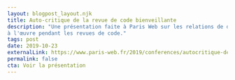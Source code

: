 ```yaml
---
layout: blogpost_layout.njk
title: Auto-critique de la revue de code bienveillante
description: "Une présentation faite à Paris Web sur les relations de domination
à l'œuvre pendant les revues de code."
tags: post
date: 2019-10-23
externalLink: https://www.paris-web.fr/2019/conferences/autocritique-de-la-revue-de-code-bienveillante.php
permalink: false
cta: Voir la présentation
---
```

